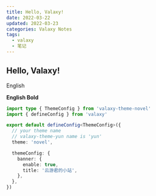 ```yaml
---
title: Hello, Valaxy!
date: 2022-03-22
updated: 2022-03-23
categories: Valaxy Notes
tags:
  - valaxy
  - 笔记
---
```


## Hello, Valaxy!

English

**English Bold**

```ts
import type { ThemeConfig } from 'valaxy-theme-novel'
import { defineConfig } from 'valaxy'

export default defineConfig<ThemeConfig>({
  // your theme name
  // valaxy-theme-yun name is 'yun'
  theme: 'novel',

  themeConfig: {
    banner: {
      enable: true,
      title: '云游君的小站',
    },
  },
})
```
